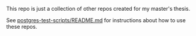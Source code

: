 This repo is just a collection of other repos created for my master's thesis.

See [postgres-test-scripts/README.md](postgres-test-scripts/README.md) for instructions about how to use these repos.
